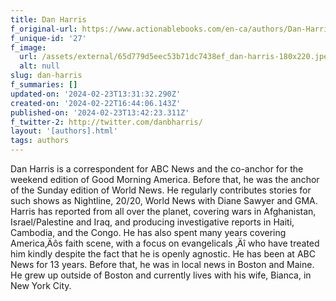 ```yaml
---
title: Dan Harris
f_original-url: https://www.actionablebooks.com/en-ca/authors/Dan-Harris/
f_unique-id: '27'
f_image:
  url: /assets/external/65d779d5eec53b71dc7438ef_dan-harris-180x220.jpeg
  alt: null
slug: dan-harris
f_summaries: []
updated-on: '2024-02-23T13:31:32.290Z'
created-on: '2024-02-22T16:44:06.143Z'
published-on: '2024-02-23T13:42:23.311Z'
f_twitter-2: http://twitter.com/danbharris/
layout: '[authors].html'
tags: authors
---
```


Dan Harris is a correspondent for ABC News and the co-anchor for the weekend edition of Good Morning America. Before that, he was the anchor of the Sunday edition of World News. He regularly contributes stories for such shows as Nightline, 20/20, World News with Diane Sawyer and GMA. Harris has reported from all over the planet, covering wars in Afghanistan, Israel/Palestine and Iraq, and producing investigative reports in Haiti, Cambodia, and the Congo. He has also spent many years covering America‚Äôs faith scene, with a focus on evangelicals ‚Äî who have treated him kindly despite the fact that he is openly agnostic. He has been at ABC News for 13 years. Before that, he was in local news in Boston and Maine. He grew up outside of Boston and currently lives with his wife, Bianca, in New York City.
